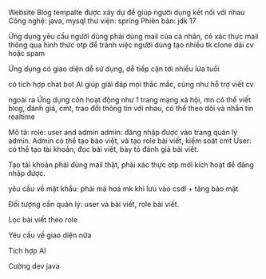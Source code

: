   Website Blog tempalte được xây dự để giúp người dụng kết nối với nhau
Công nghệ: java, mysql
thư viện: spring
Phiên bản:  jdk 17

Ứng dụng yêu cầu người dùng phải dùng mail của cá nhân, có xác thực mail thông qua hình thức otp để tránh việc người dùng tạo nhiều tk clone dải cv hoặc spam

Ứng dụng có giao diện dễ sử dụng, dễ tiếp cận tới nhiều lứa tuổi

có tích hợp chat bot AI giúp giải đáp mọi thắc mắc, cũng như hỗ trợ viết cv

ngoài ra Ứng dụng còn hoạt động như 1 trang mạng xã hội, mn có thể viết blog,  đánh giá, cmt, trao đổi thông tin với nhau, có thể theo dõi và nhắn tin realtime

Mô tả:
role: user and admin
admin: đăng nhập được vào trang quản lý admin. Admin có thể tạo bào viết, và tạo role bài viết, kiểm soát cmt
User: có thể tạo tài khoản, đọc bài viết, bày tỏ đánh giá bài viết.

Tạo tài khoản phải dùng mail thật, phải xác thực otp mới kích hoạt để đăng nhập được.

yêu cầu về mật khẩu: phải mã hoá mk khi lưu vào csdl + tăng bảo mật

Đối tượng cần quản lý: user và bài viết, role bài viết. 

Lọc bài viết theo role

Yêu cầu về giao diện  nữa

Tích hợp AI



Cường dev java 
